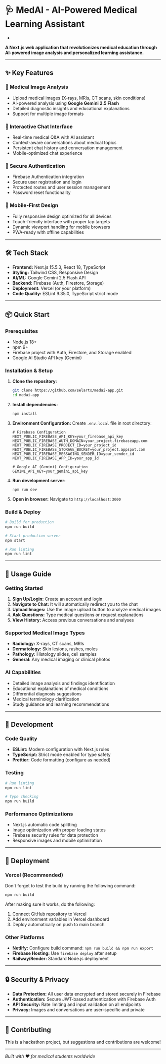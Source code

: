 # 🩺 MedAI - AI-Powered Medical Learning Assistant
*
**A Next.js web application that revolutionizes medical education through AI-powered image analysis and personalized learning assistance.**

---

## ✨ Key Features

### 🔬 **Medical Image Analysis**
- Upload medical images (X-rays, MRIs, CT scans, skin conditions)
- AI-powered analysis using **Google Gemini 2.5 Flash**
- Detailed diagnostic insights and educational explanations
- Support for multiple image formats

### 💬 **Interactive Chat Interface**
- Real-time medical Q&A with AI assistant
- Context-aware conversations about medical topics
- Persistent chat history and conversation management
- Mobile-optimized chat experience

### 🔐 **Secure Authentication**
- Firebase Authentication integration
- Secure user registration and login
- Protected routes and user session management
- Password reset functionality

### 📱 **Mobile-First Design**
- Fully responsive design optimized for all devices
- Touch-friendly interface with proper tap targets
- Dynamic viewport handling for mobile browsers
- PWA-ready with offline capabilities

---

## 🛠️ Tech Stack

- **Frontend:** Next.js 15.5.3, React 18, TypeScript
- **Styling:** Tailwind CSS, Responsive Design
- **AI/ML:** Google Gemini 2.5 Flash API
- **Backend:** Firebase (Auth, Firestore, Storage)
- **Deployment:** Vercel (or your platform)
- **Code Quality:** ESLint 9.35.0, TypeScript strict mode

---

## 📦 Quick Start

### Prerequisites
- Node.js 18+ 
- npm 9+
- Firebase project with Auth, Firestore, and Storage enabled
- Google AI Studio API key (Gemini)

### Installation & Setup

1. **Clone the repository:**
   ```bash
   git clone https://github.com/selartx/medai-app.git
   cd medai-app
   ```

2. **Install dependencies:**
   ```bash
   npm install
   ```

3. **Environment Configuration:**
   Create `.env.local` file in root directory:
   ```env
   # Firebase Configuration
   NEXT_PUBLIC_FIREBASE_API_KEY=your_firebase_api_key
   NEXT_PUBLIC_FIREBASE_AUTH_DOMAIN=your_project.firebaseapp.com
   NEXT_PUBLIC_FIREBASE_PROJECT_ID=your_project_id
   NEXT_PUBLIC_FIREBASE_STORAGE_BUCKET=your_project.appspot.com
   NEXT_PUBLIC_FIREBASE_MESSAGING_SENDER_ID=your_sender_id
   NEXT_PUBLIC_FIREBASE_APP_ID=your_app_id

   # Google AI (Gemini) Configuration
   GEMINI_API_KEY=your_gemini_api_key
   ```

4. **Run development server:**
   ```bash
   npm run dev
   ```

5. **Open in browser:**
   Navigate to `http://localhost:3000`

### Build & Deploy

```bash
# Build for production
npm run build

# Start production server
npm start

# Run linting
npm run lint
```

---

## 🎯 Usage Guide

### Getting Started
1. **Sign Up/Login:** Create an account and login
2. **Navigate to Chat:** It will automatically redirect you to the chat
3. **Upload Images:** Use the image upload button to analyze medical images
4. **Ask Questions:** Type medical questions or request explanations
5. **View History:** Access previous conversations and analyses

### Supported Medical Image Types
- **Radiology:** X-rays, CT scans, MRIs
- **Dermatology:** Skin lesions, rashes, moles
- **Pathology:** Histology slides, cell samples
- **General:** Any medical imaging or clinical photos

### AI Capabilities
- Detailed image analysis and findings identification
- Educational explanations of medical conditions
- Differential diagnosis suggestions
- Medical terminology clarification
- Study guidance and learning recommendations

---

## 🔧 Development

### Code Quality
- **ESLint:** Modern configuration with Next.js rules
- **TypeScript:** Strict mode enabled for type safety
- **Prettier:** Code formatting (configure as needed)

### Testing
```bash
# Run linting
npm run lint

# Type checking
npm run build
```

### Performance Optimizations
- Next.js automatic code splitting
- Image optimization with proper loading states
- Firebase security rules for data protection
- Responsive images and mobile optimization

---

## 🚀 Deployment

### Vercel (Recommended)
Don't forget to test the build by running the following command:
```bash
npm run build
```
After making sure it works, do the following:
1. Connect GitHub repository to Vercel
2. Add environment variables in Vercel dashboard
3. Deploy automatically on push to main branch

### Other Platforms
- **Netlify:** Configure build command: `npm run build && npm run export`
- **Firebase Hosting:** Use `firebase deploy` after setup
- **Railway/Render:** Standard Node.js deployment

---

## 🔒 Security & Privacy

- **Data Protection:** All user data encrypted and stored securely in Firebase
- **Authentication:** Secure JWT-based authentication with Firebase Auth
- **API Security:** Rate limiting and input validation on all endpoints
- **Privacy:** Images and conversations are user-specific and private

---

## 🤝 Contributing

This is a hackathon project, but suggestions and contributions are welcome!

---

*Built with ❤️ for medical students worldwide*
